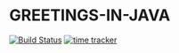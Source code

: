 # GREETINGS-IN-JAVA

[![Build Status](https://travis-ci.com/sbuDiction/greetings-with-sparkJava.svg?branch=sbu)](https://travis-ci.com/sbuDiction/greetings-with-sparkJava)
[![time tracker](https://wakatime.com/badge/github/sbuDiction/greetings-with-sparkJava.svg)](https://wakatime.com/badge/github/sbuDiction/greetings-with-sparkJava)